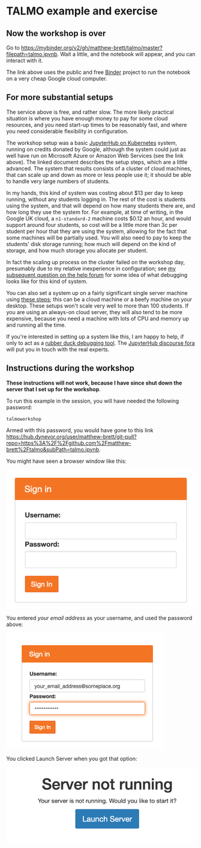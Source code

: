 # TALMO example and exercise

## Now the workshop is over

Go to <https://mybinder.org/v2/gh/matthew-brett/talmo/master?filepath=talmo.ipynb>.  Wait a little, and the notebook will appear, and you can interact with it.

The link above uses the public and free [Binder](https://jupyter.org/binder)
project to run the notebook on a very cheap Google cloud computer.

## For more substantial setups

The service above is free, and rather slow.  The more likely practical
situation is where you have enough money to pay for some cloud resources, and
you need start-up times to be reasonably fast, and where you need considerable
flexibility in configuration.

The workshop setup was a basic [JupyterHub on
Kubernetes](https://zero-to-jupyterhub.readthedocs.io) system, running on
credits donated by Google, although the system could just as well have run on
Microsoft Azure or Amazon Web Services (see the link above).  The linked
document describes the setup steps, which are a little advanced.   The system
that results consists of a cluster of cloud machines, that can scale up and
down as more or less people use it; it should be able to handle very large
numbers of students.

In my hands, this kind of system was costing about \$13 per day to keep
running, without any students logging in.  The rest of the cost is students
using the system, and that will depend on how many students there are, and how
long they use the system for. For example, at time of writing, in the Google UK
cloud, a `n1-standard-2` machine costs \$0.12 an hour, and would support around
four students, so cost will be a little more than 3c per student per hour that
they are using the system, allowing for the fact that some machines will be
partially used.  You will also need to pay to keep the students' disk storage
running; how much will depend on the kind of storage, and how much storage you
allocate per student.

In fact the scaling up process on the cluster failed on the workshop day,
presumably due to my relative inexperience in configuration; see [my subsequent
question on the help
forum](https://discourse.jupyter.org/t/scheduler-insufficient-memory-waiting-errors-any-suggestions/5314)
for some idea of what debugging looks like for this kind of system.

You can also set a system up on a fairly significant single server machine
using [these steps](https://tljh.jupyter.org); this can be a cloud machine or a
beefy machine on your desktop.  These setups won't scale very well to more than
100 students.  If you are using an always-on cloud server, they will also tend
to be more expensive, because you need a machine with lots of CPU and memory up
and running all the time.

If you're interested in setting up a system like this, I am happy to help, if
only to act as a [rubber duck debugging tool](https://rubberduckdebugging.com).
The [JupyterHub discourse fora](https://discourse.jupyter.org) will put you in
touch with the real experts.

## Instructions during the workshop

**These instructions will not work, because I have since shut down the server
that I set up for the workshop**.

To run this example in the session, you will have needed the following
password:

```
talmoworkshop
```

Armed with this password, you would have gone to this link
<https://hub.dynevor.org/user/matthew-brett/git-pull?repo=https%3A%2F%2Fgithub.com%2Fmatthew-brett%2Ftalmo&subPath=talmo.ipynb>.

You might have seen a browser window like this:

![](images/uobhub_blank.png)

You entered *your email address* as your username, and used the password above:

![](images/uobhub_filled.png)

You clicked Launch Server when you got that option:

![](images/uobhub_server.png)

<!---
## Another option

[![Gitpod
Ready-to-Code](https://img.shields.io/badge/Gitpod-ready--to--code-blue?logo=gitpod)](https://gitpod.io/#https://github.com/matthew-brett/talmo/blob/master/talmo.ipynb)
-->
